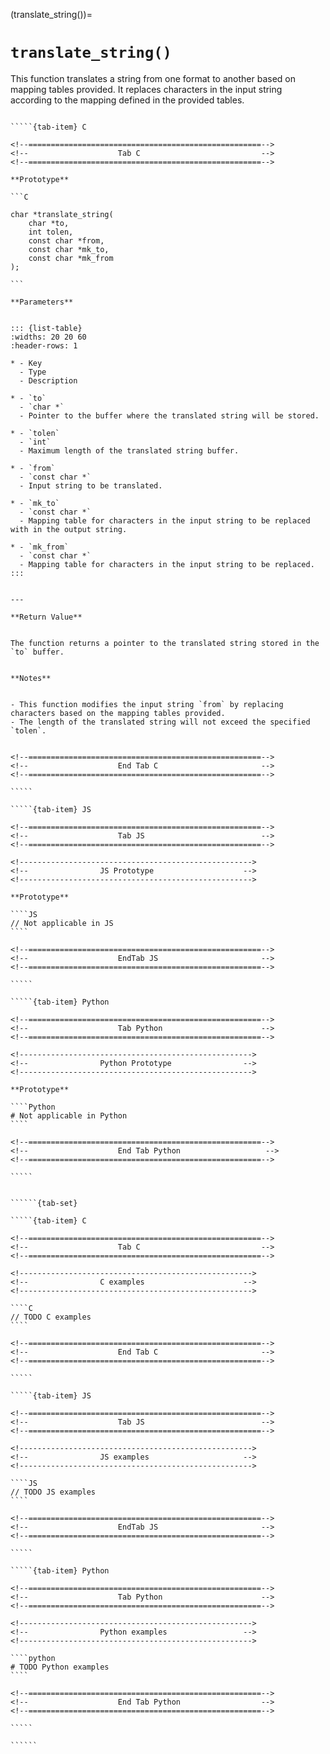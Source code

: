<!-- ============================================================== -->
(translate_string())=
# `translate_string()`
<!-- ============================================================== -->


This function translates a string from one format to another based on mapping tables provided. It replaces characters in the input string according to the mapping defined in the provided tables.


<!------------------------------------------------------------>
<!--                    Prototypes                          -->
<!------------------------------------------------------------>

``````{tab-set}

`````{tab-item} C

<!--====================================================-->
<!--                    Tab C                           -->
<!--====================================================-->

**Prototype**

```C

char *translate_string(
    char *to,
    int tolen,
    const char *from,
    const char *mk_to,
    const char *mk_from
);

```

**Parameters**


::: {list-table}
:widths: 20 20 60
:header-rows: 1

* - Key
  - Type
  - Description

* - `to`
  - `char *`
  - Pointer to the buffer where the translated string will be stored.

* - `tolen`
  - `int`
  - Maximum length of the translated string buffer.

* - `from`
  - `const char *`
  - Input string to be translated.

* - `mk_to`
  - `const char *`
  - Mapping table for characters in the input string to be replaced with in the output string.

* - `mk_from`
  - `const char *`
  - Mapping table for characters in the input string to be replaced.
:::


---

**Return Value**


The function returns a pointer to the translated string stored in the `to` buffer.


**Notes**


- This function modifies the input string `from` by replacing characters based on the mapping tables provided.
- The length of the translated string will not exceed the specified `tolen`.


<!--====================================================-->
<!--                    End Tab C                       -->
<!--====================================================-->

`````

`````{tab-item} JS

<!--====================================================-->
<!--                    Tab JS                          -->
<!--====================================================-->

<!---------------------------------------------------->
<!--                JS Prototype                    -->
<!---------------------------------------------------->

**Prototype**

````JS
// Not applicable in JS
````

<!--====================================================-->
<!--                    EndTab JS                       -->
<!--====================================================-->

`````

`````{tab-item} Python

<!--====================================================-->
<!--                    Tab Python                      -->
<!--====================================================-->

<!---------------------------------------------------->
<!--                Python Prototype                -->
<!---------------------------------------------------->

**Prototype**

````Python
# Not applicable in Python
````

<!--====================================================-->
<!--                    End Tab Python                   -->
<!--====================================================-->

`````

``````

<!------------------------------------------------------------>
<!--                    Examples                            -->
<!------------------------------------------------------------>

```````{dropdown} Examples

``````{tab-set}

`````{tab-item} C

<!--====================================================-->
<!--                    Tab C                           -->
<!--====================================================-->

<!---------------------------------------------------->
<!--                C examples                      -->
<!---------------------------------------------------->

````C
// TODO C examples
````

<!--====================================================-->
<!--                    End Tab C                       -->
<!--====================================================-->

`````

`````{tab-item} JS

<!--====================================================-->
<!--                    Tab JS                          -->
<!--====================================================-->

<!---------------------------------------------------->
<!--                JS examples                     -->
<!---------------------------------------------------->

````JS
// TODO JS examples
````

<!--====================================================-->
<!--                    EndTab JS                       -->
<!--====================================================-->

`````

`````{tab-item} Python

<!--====================================================-->
<!--                    Tab Python                      -->
<!--====================================================-->

<!---------------------------------------------------->
<!--                Python examples                 -->
<!---------------------------------------------------->

````python
# TODO Python examples
````

<!--====================================================-->
<!--                    End Tab Python                  -->
<!--====================================================-->

`````

``````

```````

